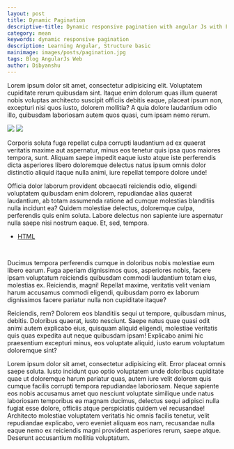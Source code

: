 ```yaml
---
layout: post
title: Dynamic Pagination
descriptive-title: Dynamic responsive pagination with angular Js with Filters
category: mean
keywords: dynamic responsive pagination
description: Learning Angular, Structure basic
mainimage: images/posts/pagination.jpg
tags: Blog AngularJs Web
author: Dibyanshu
---
```


Lorem ipsum dolor sit amet, consectetur adipisicing elit. Voluptatem cupiditate rerum quibusdam sint. Itaque enim dolorum quas illum quaerat nobis voluptas architecto suscipit officiis debitis eaque, placeat ipsum non, excepturi nisi quos iusto, dolorem mollitia? A quia dolore laudantium odio illo, quibusdam laboriosam autem quos quasi, cum ipsam nemo rerum.


<div class="img"><img src="//dibyanshusinha.github.io/images/pattern1.jpg"> <img src="//dibyanshusinha.github.io/images/pattern1.jpg"></div>

Corporis soluta fuga repellat culpa corrupti laudantium ad ex quaerat veritatis maxime aut aspernatur, minus eos tenetur quis ipsa quos maiores tempora, sunt. Aliquam saepe impedit eaque iusto atque iste perferendis dicta asperiores libero doloremque delectus natus ipsum omnis dolor distinctio aliquid itaque nulla animi, iure repellat tempore dolore unde!

Officia dolor laborum provident obcaecati reiciendis odio, eligendi voluptatem quibusdam enim dolorem, repudiandae alias quaerat laudantium, ab totam assumenda ratione ad cumque molestias blanditiis nulla incidunt ea? Quidem molestiae delectus, doloremque culpa, perferendis quis enim soluta. Labore delectus non sapiente iure aspernatur nulla saepe nisi nostrum eaque. Et, sed, tempora.


<aside class="codeblocks">
  <ul class="tabs">
    <li class="tab"><a class="active" href="#htmls">HTML</a></li>
  </ul>
  <div id="htmls">
    <pre class="line-numbers" data-start="-1" data-src="//dibyanshusinha.github.io/blog-archive.html">
    </pre>
  </div>
</aside>


Ducimus tempora perferendis cumque in doloribus nobis molestiae eum libero earum. Fuga aperiam dignissimos quos, asperiores nobis, facere ipsam voluptatum reiciendis quibusdam commodi laudantium totam eius, molestias ex. Reiciendis, magni! Repellat maxime, veritatis velit veniam harum accusamus commodi eligendi, quibusdam porro ex laborum dignissimos facere pariatur nulla non cupiditate itaque?


Reiciendis, rem? Dolorem eos blanditiis sequi ut tempore, quibusdam minus, debitis. Doloribus quaerat, iusto nesciunt. Saepe natus quae quasi odit animi autem explicabo eius, quisquam aliquid eligendi, molestiae veritatis quis quas expedita aut neque quibusdam ipsam! Explicabo animi hic praesentium excepturi minus, eos voluptate aliquid, iusto earum voluptatum doloremque sint?


Lorem ipsum dolor sit amet, consectetur adipisicing elit. Error placeat omnis saepe soluta. Iusto incidunt quo optio voluptatem unde doloribus cupiditate quae ut doloremque harum pariatur quas, autem iure velit dolorem quis cumque facilis corrupti tempora repudiandae laboriosam. Neque sapiente eos nobis accusamus amet quo nesciunt voluptate similique unde natus laboriosam temporibus ea magnam ducimus, delectus sequi adipisci nulla fugiat esse dolore, officiis atque perspiciatis quidem vel recusandae! Architecto molestiae voluptatem veritatis hic omnis facilis tenetur, velit repudiandae explicabo, vero eveniet aliquam eos nam, recusandae nulla eaque nemo ex reiciendis magni provident asperiores rerum, saepe atque. Deserunt accusantium mollitia voluptatum.
